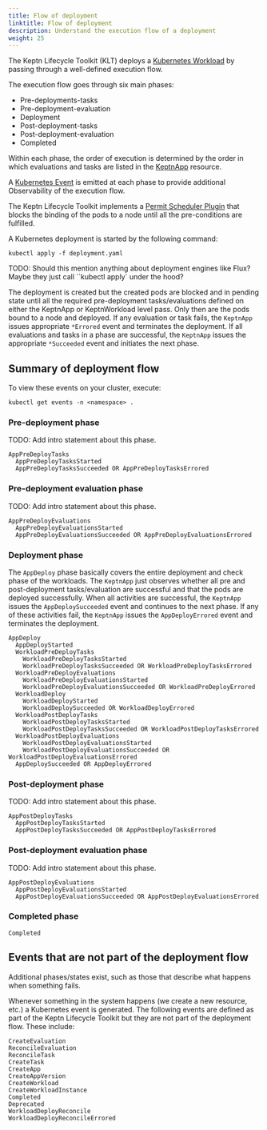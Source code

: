 ```yaml
---
title: Flow of deployment
linktitle: Flow of deployment
description: Understand the execution flow of a deployment
weight: 25
---
```


The Keptn Lifecycle Toolkit (KLT) deploys a
[Kubernetes Workload](https://kubernetes.io/docs/concepts/workloads/)
by passing through a well-defined execution flow.

The execution flow goes through six main phases:

* Pre-deployments-tasks
* Pre-deployment-evaluation
* Deployment
* Post-deployment-tasks
* Post-deployment-evaluation
* Completed

Within each phase,
the order of execution is determined
by the order in which evaluations and tasks are listed in the
[KeptnApp](../../../yaml-crd-ref/app/)
resource.

A [Kubernetes Event](https://kubernetes.io/docs/reference/kubernetes-api/cluster-resources/event-v1/)
is emitted at each phase
to provide additional Observability of the execution flow.

The Keptn Lifecycle Toolkit implements a
[Permit Scheduler Plugin](https://kubernetes.io/docs/concepts/scheduling-eviction/scheduling-framework/#permit)
that blocks the binding of the pods to a node
until all the pre-conditions are fulfilled.

A Kubernetes deployment is started by the following command:

```shell
kubectl apply -f deployment.yaml
```

TODO: Should this mention anything
about deployment engines like Flux?
Maybe they just call ``kubectl apply` under the hood?

The deployment is created
but the created pods are blocked and in pending state
until all the required pre-deployment tasks/evaluations
defined on either the KeptnApp or KeptnWorkload level pass.
Only then are the pods bound to a node and deployed.
If any evaluation or task fails,
the `KeptnApp` issues appropriate `*Errored` event
and terminates the deployment.
If all evaluations and tasks in a phase are successful,
the `KeptnApp` issues the appropriate `*Succeeded` event
and initiates the next phase.

## Summary of deployment flow

To view these events on your cluster, execute:

```shell
kubectl get events -n <namespace> . 
```

### Pre-deployment phase

TODO: Add intro statement about this phase.

```shell
AppPreDeployTasks
  AppPreDeployTasksStarted
  AppPreDeployTasksSucceeded OR AppPreDeployTasksErrored
```

### Pre-deployment evaluation phase

TODO: Add intro statement about this phase.

```shell
AppPreDeployEvaluations
  AppPreDeployEvaluationsStarted
  AppPreDeployEvaluationsSucceeded OR AppPreDeployEvaluationsErrored
```

### Deployment phase

The `AppDeploy` phase basically covers
the entire deployment and check phase of the workloads.
The `KeptnApp` just observes whether
all pre and post-deployment tasks/evaluation are successful
and that the pods are deployed successfully.
When all activities are successful,
the `KeptnApp` issues the `AppDeploySucceeded` event
and continues to the next phase.
If any of these activities fail,
the `KeptnApp` issues the `AppDeployErrored` event
and terminates the deployment.

```shell
AppDeploy
  AppDeployStarted
  WorkloadPreDeployTasks
    WorkloadPreDeployTasksStarted
    WorkloadPreDeployTasksSucceeded OR WorkloadPreDeployTasksErrored 
  WorkloadPreDeployEvaluations
    WorkloadPreDeployEvaluationsStarted
    WorkloadPreDeployEvaluationsSucceeded OR WorkloadPreDeployErrored
  WorkloadDeploy
    WorkloadDeployStarted
    WorkloadDeploySucceeded OR WorkloadDeployErrored
  WorkloadPostDeployTasks
    WorkloadPostDeployTasksStarted
    WorkloadPostDeployTasksSucceeded OR WorkloadPostDeployTasksErrored 
  WorkloadPostDeployEvaluations
    WorkloadPostDeployEvaluationsStarted
    WorkloadPostDeployEvaluationsSucceeded OR WorkloadPostDeployEvaluationsErrored
  AppDeploySucceeded OR AppDeployErrored
  ```

### Post-deployment phase

TODO: Add intro statement about this phase.

```shell
AppPostDeployTasks
  AppPostDeployTasksStarted
  AppPostDeployTasksSucceeded OR AppPostDeployTasksErrored
```

### Post-deployment evaluation phase

TODO: Add intro statement about this phase.

```shell
AppPostDeployEvaluations
  AppPostDeployEvaluationsStarted
  AppPostDeployEvaluationsSucceeded OR AppPostDeployEvaluationsErrored
```

### Completed phase

```shell
Completed
```

## Events that are not part of the deployment flow
Additional phases/states exist,
such as those that describe what happens when something fails.

Whenever something in the system happens (we create a new resource, etc.)
a Kubernetes event is generated.
The following events are defined as part of the Keptn Lifecycle Toolkit
but they are not part of the deployment flow.
These include:

```shell
CreateEvaluation
ReconcileEvaluation
ReconcileTask
CreateTask
CreateApp
CreateAppVersion
CreateWorkload
CreateWorkloadInstance
Completed
Deprecated
WorkloadDeployReconcile
WorkloadDeployReconcileErrored

